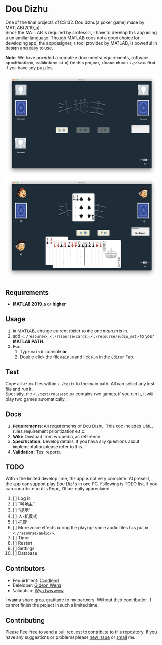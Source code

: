 # Dou Dizhu

One of the final projects of CS132. Dou dizhu(a poker game) made by MATLAB(2019_a).   
Since the MATLAB is required by professor, I have to develop this app using a unfamiliar language. Though MATLAB does not a good choice for developing app, the appdesigner, a tool provided by MATLAB, is powerful in desigh and easy to use.  

**Note:** We have provided a complete documents(requirements, software specifications, validations e.t.c) for this project, please check `<./docs>` first if you have any puzzles. 

![demoScreenshot_1](./demoScreenshot/defaultUI.png)
![demoScreenshot_1](./demoScreenshot/play_peasant.png)

## Requirements
+ **MATLAB 2019_a** or **higher**

## Usage
1. In MATLAB, change current folder to the one _main.m_ is in.
2. add `<./resourse>`, `<./resourse/cards>`, `<./resourse/audio_mat>` to your **MATLAB PATH**.
3. Run:
   1. Type `main` in console **or** 
   2. Double click the file `main.m` and lick `Run` in the `Editor` Tab.
   
## Test
 Copy all `<*.m>` files within `<./test>` to the main path. All can select any test file and run it.  
 Specially, the `<./test/ruleTest.m>` contains two games. If you run it, it will play two games automatically.

## Docs
1. **Requirements**: All requirements of Dou Dizhu. This doc includes UML, rules,requirement prioritization e.t.c. 
2. **Wiki:** Dowload from wikipedia, as reference.
3. **Specification:** Develop details. If you hava any questions about implementation please refer to this. 
4. **Validation:** Test reports.
   
## TODO
Within the limited develop time, the app is not very complete. At present, the app can support play _Dou Dizhu_ in one PC. Following is TODO list. If you can contribute to this Repo, I'll be really appreciated. 
1. [ ] Log In
2. [ ] "叫地主"
3. [ ] “提示”
4. [ ] 人-机模式
5. [ ] 托管
6. [ ] More voice effects during the playing: some audio files has put in `<./resourse/audio/>`.
7. [ ] Timer
8. [ ] Restart 
9. [ ] Settings
10. [ ] Database

## Contributors
+ Requirtment: [Candlend](https://github.com/Candlend)
+ Deleloper: [Gideon Weng](https://github.com/GideonWeng)
+ Validation: [Wyattwwwww](https://github.com/Wyattwwwww)  

I wanna share great gratitude to my partners. Without their contribution, I cannot finish the project in such a limited time. 

## Contributing 
Please Feel free to send a [pull request](https://github.com/GideonWeng/Doudizhu/pulls) to contribute to this repository. If you have any suggestions or problems please [new issue](https://github.com/GideonWeng/Doudizhu/issues) or [email](cnzxwgy@gmail.com) me.